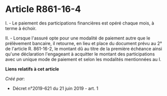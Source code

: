 # Article R861-16-4

I. - Le paiement des participations financières est opéré chaque mois, à terme à échoir.

II. - Lorsque l'assuré opte pour une modalité de paiement autre que le prélèvement bancaire, il retourne, en lieu et place du
document prévu au 2° de l'article R. 861-16-2, le montant dû au titre de la première échéance ainsi qu'une déclaration
l'engageant à acquitter le montant des participations avec un unique mode de paiement et selon les modalités mentionnées au
I.

**Liens relatifs à cet article**

_Créé par_:

  - Décret n°2019-621 du 21 juin 2019 - art. 1
